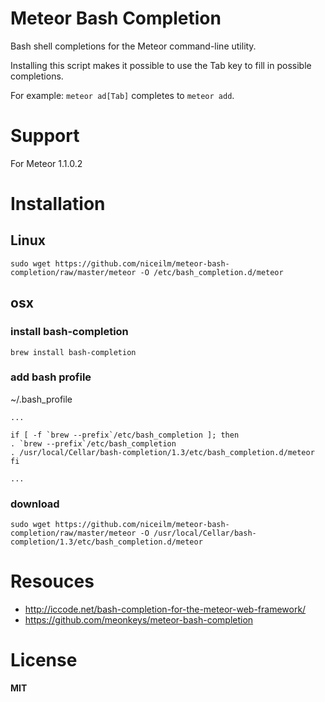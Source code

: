 # Meteor Bash Completion
Bash shell completions for the Meteor command-line utility.

Installing this script makes it possible to use the Tab key to fill in possible completions.

For example: ```meteor ad[Tab]``` completes to ```meteor add```.

# Support
For Meteor 1.1.0.2

# Installation
## Linux
```
sudo wget https://github.com/niceilm/meteor-bash-completion/raw/master/meteor -O /etc/bash_completion.d/meteor
```

## osx
### install bash-completion
```
brew install bash-completion
```

### add bash profile
~/.bash_profile
```
...

if [ -f `brew --prefix`/etc/bash_completion ]; then
. `brew --prefix`/etc/bash_completion
. /usr/local/Cellar/bash-completion/1.3/etc/bash_completion.d/meteor
fi

...
```

### download
```
sudo wget https://github.com/niceilm/meteor-bash-completion/raw/master/meteor -O /usr/local/Cellar/bash-completion/1.3/etc/bash_completion.d/meteor
```

# Resouces
* http://iccode.net/bash-completion-for-the-meteor-web-framework/
* https://github.com/meonkeys/meteor-bash-completion

# License
**MIT**